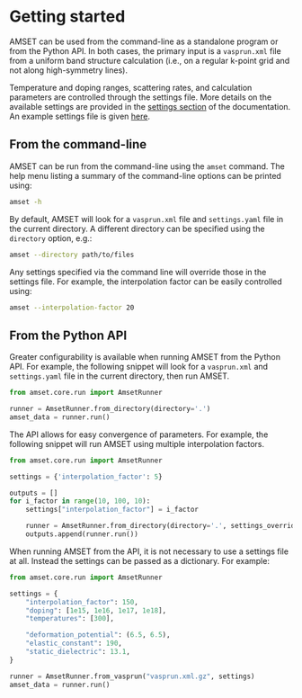 # Getting started

AMSET can be used from the command-line as a standalone program or from the
Python API. In both cases, the primary input is a `vasprun.xml` file from a
uniform band structure calculation (i.e., on a regular k-point grid and not
along high-symmetry lines).

Temperature and doping ranges, scattering rates, and calculation
parameters are controlled through the settings file. More details on the
available settings are provided in the [settings section](settings.md) of the
documentation. An example settings file is given 
[here](https://github.com/hackingmaterials/amset/blob/master/examples/GaAs/settings.yaml).

## From the command-line

AMSET can be run from the command-line using the `amset` command. The help
menu listing a summary of the command-line options can be printed using:


```bash
amset -h
```

By default, AMSET will look for a `vasprun.xml` file and `settings.yaml`
file in the current directory. A different directory can be specified using
the `directory` option, e.g.:

```bash
amset --directory path/to/files
```

Any settings specified via the command line will override those in the settings
file. For example, the interpolation factor can be easily controlled using:

```bash
amset --interpolation-factor 20
```

## From the Python API

Greater configurability is available when running AMSET from the Python API.
For example, the following snippet will look for a `vasprun.xml` and
`settings.yaml` file in the current directory, then run AMSET.

```python
from amset.core.run import AmsetRunner

runner = AmsetRunner.from_directory(directory='.')
amset_data = runner.run()
```

The API allows for easy convergence of parameters. For example,
the following snippet will run AMSET using multiple interpolation factors.

```python
from amset.core.run import AmsetRunner

settings = {'interpolation_factor': 5}

outputs = []
for i_factor in range(10, 100, 10):
    settings["interpolation_factor"] = i_factor

    runner = AmsetRunner.from_directory(directory='.', settings_override=settings)
    outputs.append(runner.run())
```

When running AMSET from the API, it is not necessary to use a settings file
at all. Instead the settings can be passed as a dictionary. For example:

```python
from amset.core.run import AmsetRunner

settings = {
    "interpolation_factor": 150,
    "doping": [1e15, 1e16, 1e17, 1e18],
    "temperatures": [300],

    "deformation_potential": (6.5, 6.5),
    "elastic_constant": 190,
    "static_dielectric": 13.1,
}

runner = AmsetRunner.from_vasprun("vasprun.xml.gz", settings)
amset_data = runner.run()
```
